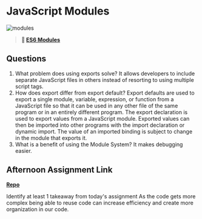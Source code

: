 # JavaScript Modules

![modules](https://bcw.blob.core.windows.net/public/img/1015719031845190)

> **📖 [ES6 Modules](https://codeworksacademy.com/fs-student-guide/resources/wk3/01-Modules)**

## Questions

1. What problem does using exports solve?
   It allows developers to include separate JavaScript files in others instead of resorting to using multiple script tags.
2. How does export differ from export default?
   Export defaults are used to export a single module, variable, expression, or function from a JavaScript file so that it can be used in any other file of the same program or in an entirely different program. The export declaration is used to export values from a JavaScript module. Exported values can then be imported into other programs with the import declaration or dynamic import. The value of an imported binding is subject to change in the module that exports it.
3. What is a benefit of using the Module System?
   It makes debugging easier.

## Afternoon Assignment Link

**[Repo](https://github.com/kaylacammack/gamenight.git)**

Identify at least 1 takeaway from today's assignment
As the code gets more complex being able to reuse code can increase efficiency and create more organization in our code.
